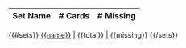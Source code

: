 Set Name  |  # Cards | # Missing |
--- | --- | --- |
{{#sets}}
[{{name}}]({{issueLink}}) | {{total}} | {{missing}}
{{/sets}}
